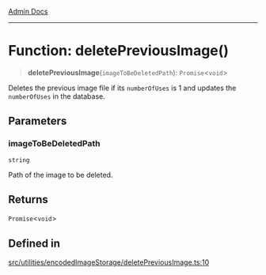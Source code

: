 [Admin Docs](/)

***

# Function: deletePreviousImage()

> **deletePreviousImage**(`imageToBeDeletedPath`): `Promise`\<`void`\>

Deletes the previous image file if its `numberOfUses` is 1 and updates the `numberOfUses` in the database.

## Parameters

### imageToBeDeletedPath

`string`

Path of the image to be deleted.

## Returns

`Promise`\<`void`\>

## Defined in

[src/utilities/encodedImageStorage/deletePreviousImage.ts:10](https://github.com/Suyash878/talawa-api/blob/cfd688207611ba245c99edd8dbaccb2cdbf6a043/src/utilities/encodedImageStorage/deletePreviousImage.ts#L10)
